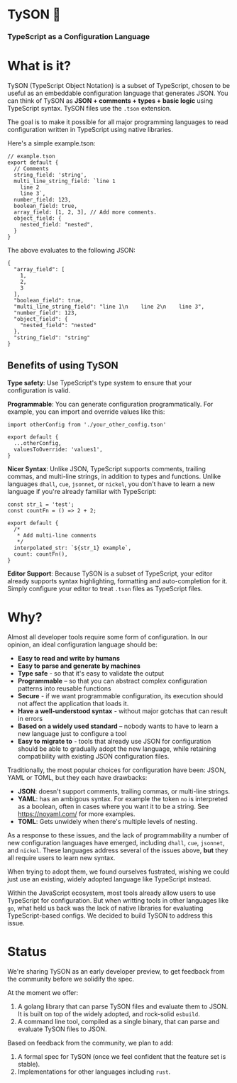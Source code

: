 # TySON 🥊
### TypeScript as a Configuration Language

# What is it?
TySON (TypeScript Object Notation) is a subset of TypeScript, chosen to be useful as an embeddable configuration
language that generates JSON.
You can think of TySON as **JSON + comments + types + basic logic** using
TypeScript syntax. TySON files use the `.tson` extension.

The goal is to make it possible for all major programming languages to read
configuration written in TypeScript using native libraries.

Here's a simple example.tson:

```
// example.tson
export default {
  // Comments
  string_field: 'string',
  multi_line_string_field: `line 1
    line 2
    line 3`,
  number_field: 123,
  boolean_field: true,
  array_field: [1, 2, 3], // Add more comments.
  object_field: {
    nested_field: "nested",
  }
}
```

The above evaluates to the following JSON:

```
{
  "array_field": [
    1,
    2,
    3
  ],
  "boolean_field": true,
  "multi_line_string_field": "line 1\n    line 2\n    line 3",
  "number_field": 123,
  "object_field": {
    "nested_field": "nested"
  },
  "string_field": "string"
}
```

## Benefits of using TySON
**Type safety**: Use TypeScript's type system to ensure that your configuration is valid. 

**Programmable**: You can generate configuration programmatically. 
For example, you can import and override values like this:
  
```
import otherConfig from './your_other_config.tson'

export default {
  ...otherConfig,
  valuesToOverride: 'values1',
}
```

**Nicer Syntax**: Unlike JSON, TypeScript supports comments, trailing commas, 
and multi-line strings, in addition to types and functions. Unlike languages 
`dhall`, `cue`, `jsonnet`, or `nickel`, you don't have to learn a new language 
if you're already familiar with TypeScript:

```
const str_1 = 'test';
const countFn = () => 2 + 2;

export default {
  /*
   * Add multi-line comments
   */
  interpolated_str: `${str_1} example`,
  count: countFn(),
}
```

**Editor Support**: Because TySON is a subset of TypeScript, your editor already 
supports syntax highlighting, formatting and auto-completion for it. 
Simply configure your editor to treat `.tson` files as TypeScript files.


# Why?
Almost all developer tools require some form of configuration. In our opinion,
an ideal configuration language should be:
+ **Easy to read and write by humans**
+ **Easy to parse and generate by machines**
+ **Type safe** - so that it's easy to validate the output
+ **Programmable** – so that you can abstract complex configuration patterns
  into reusable functions
+ **Secure** - if we want programmable configuration, its execution should
  not affect the application that loads it.
+ **Have a well-understood syntax** - without major gotchas that can result in errors
+ **Based on a widely used standard** – nobody wants to have to learn a new
  language just to configure a tool
+ **Easy to migrate to** - tools that already use JSON for configuration should
  be able to gradually adopt the new language, while retaining compatibility
  with existing JSON configuration files.

Traditionally, the most popular choices for configuration have been: JSON, YAML
or TOML, but they each have drawbacks:
+ **JSON**: doesn't support comments, trailing commas, or multi-line strings.
+ **YAML**: has an ambigous syntax. For example the token `no` is interpreted
  as a boolean, often in cases where you want it to be a string. See
  https://noyaml.com/ for more examples.
+ **TOML**: Gets unwidely when there's multiple levels of nesting.

As a response to these issues, and the lack of programmability a number of new configuration languages have emerged, including `dhall`, `cue`, `jsonnet`, and
`nickel`. These languages address several of the issues above, **but** they all
require users to learn new syntax.

When trying to adopt them, we found ourselves fustrated, wishing we could just
use an existing, widely adopted language like TypeScript instead.

Within the JavaScript ecosystem, most tools already allow users to use TypeScript
for configuration. But when writting tools in other languages like `go`, what held
us back was the lack of native libraries for evaluating TypeScript-based
configs. We decided to build TySON to address this issue.

# Status
We're sharing TySON as an early developer preview, to get feedback from the
community before we solidify the spec.

At the moment we offer:
1. A golang library that can parse TySON files and evaluate them to JSON.
   It is built on top of the widely adopted, and rock-solid `esbuild`.
2. A command line tool, compiled as a single binary, that can parse and
   evaluate TySON files to JSON.

Based on feedback from the community, we plan to add:
1. A formal spec for TySON (once we feel confident that the feature set is stable).
2. Implementations for other languages including `rust`.
